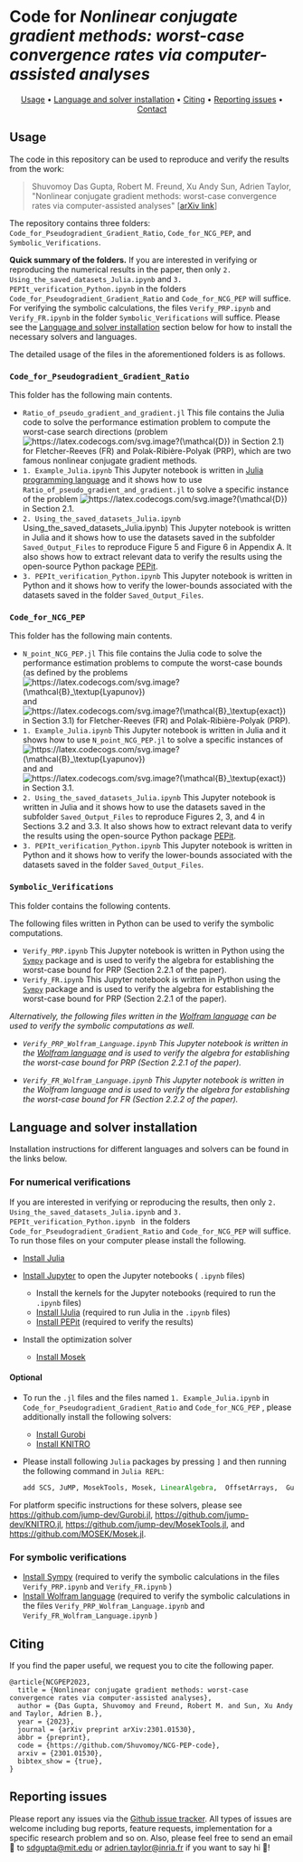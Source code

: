 # Code for *Nonlinear conjugate gradient methods: worst-case convergence rates via computer-assisted analyses*

<p align="center">
  <a href="#Usage">Usage</a> •
   <a href="#Language and solver installation">Language and solver installation</a> •
  <a href="#Citing">Citing</a> •
  <a href="#Reporting issues">Reporting issues</a> •
  <a href="#Contact">Contact</a> 
</p>



## Usage
The code in this repository can be used to reproduce and verify the results from the work:

> Shuvomoy Das Gupta, Robert M. Freund, Xu Andy Sun, Adrien Taylor, "Nonlinear conjugate gradient methods: worst-case convergence rates via computer-assisted analyses" [[arXiv link](https://arxiv.org/pdf/2301.01530.pdf)]

The repository contains three folders:  `Code_for_Pseudogradient_Gradient_Ratio`,  `Code_for_NCG_PEP`, and `Symbolic_Verifications`. 

**Quick summary of the folders.** If you are interested in verifying or reproducing the numerical results in the paper, then only  `2. Using_the_saved_datasets_Julia.ipynb` and `3. PEPIt_verification_Python.ipynb` in the folders   `Code_for_Pseudogradient_Gradient_Ratio` and  `Code_for_NCG_PEP` will suffice. For verifying the symbolic calculations, the files  `Verify_PRP.ipynb` and `Verify_FR.ipynb` in the folder `Symbolic_Verifications` will suffice. Please see the [Language and solver installation](#custom_anchor_name) section below for how to install the necessary solvers and languages. 

The detailed usage of the files in the aforementioned  folders is as follows.

###  `Code_for_Pseudogradient_Gradient_Ratio` 

This folder has the following main contents.

* `Ratio_of_pseudo_gradient_and_gradient.jl` This file contains the Julia code to solve the performance estimation problem to compute the worst-case search directions (problem <img src="https://latex.codecogs.com/svg.image?(\mathcal{D})" title="https://latex.codecogs.com/svg.image?(\mathcal{D})" /> in Section 2.1) for  Fletcher-Reeves (FR) and Polak-Ribière-Polyak (PRP), which are two famous nonlinear conjugate gradient methods. 
* `1. Example_Julia.ipynb` This Jupyter notebook is written in [Julia programming language](https://julialang.org/) and it shows how to use `Ratio_of_pseudo_gradient_and_gradient.jl` to solve a specific instance of the problem <img src="https://latex.codecogs.com/svg.image?(\mathcal{D})" title="https://latex.codecogs.com/svg.image?(\mathcal{D})" /> in Section 2.1.
* `2. Using_the_saved_datasets_Julia.ipynb` Using_the_saved_datasets_Julia.ipynb) This Jupyter notebook is written in Julia and it shows how to use the datasets saved in the subfolder `Saved_Output_Files` to reproduce Figure 5 and Figure 6 in Appendix A. It also shows how to extract relevant data to verify the results using the open-source Python package [PEPit](https://github.com/PerformanceEstimation/PEPit).
* `3. PEPIt_verification_Python.ipynb` This Jupyter notebook is written in Python and it shows how to verify the lower-bounds associated with the datasets saved in the folder `Saved_Output_Files`. 

###  `Code_for_NCG_PEP`

This folder has the following main contents. 

* `N_point_NCG_PEP.jl` This file contains the Julia code to solve the performance estimation problems to compute the worst-case bounds (as defined by the problems <img src="https://latex.codecogs.com/svg.image?(\mathcal{B}_\textup{Lyapunov})" title="https://latex.codecogs.com/svg.image?(\mathcal{B}_\textup{Lyapunov})" /> and <img src="https://latex.codecogs.com/svg.image?(\mathcal{B}_\textup{exact})" title="https://latex.codecogs.com/svg.image?(\mathcal{B}_\textup{exact})" /> in Section 3.1) for  Fletcher-Reeves (FR) and Polak-Ribière-Polyak (PRP).
* `1. Example_Julia.ipynb` This Jupyter notebook is written in Julia and it shows how to use `N_point_NCG_PEP.jl` to solve a specific instances of <img src="https://latex.codecogs.com/svg.image?(\mathcal{B}_\textup{Lyapunov})" title="https://latex.codecogs.com/svg.image?(\mathcal{B}_\textup{Lyapunov})" /> and and <img src="https://latex.codecogs.com/svg.image?(\mathcal{B}_\textup{exact})" title="https://latex.codecogs.com/svg.image?(\mathcal{B}_\textup{exact})" /> in Section 3.1.
* `2. Using_the_saved_datasets_Julia.ipynb`  This Jupyter notebook is written in Julia and it shows how to use the datasets saved in the subfolder `Saved_Output_Files` to reproduce Figures 2, 3, and 4 in Sections 3.2 and 3.3. It also shows how to extract relevant data to verify the results using the open-source Python package [PEPit](https://github.com/PerformanceEstimation/PEPit).
* `3. PEPIt_verification_Python.ipynb` This Jupyter notebook is written in Python and it shows how to verify the lower-bounds associated with the datasets saved in the folder `Saved_Output_Files`. 

### `Symbolic_Verifications`

This folder contains the following contents. 

The following files written in Python can be used to verify the symbolic computations.

* `Verify_PRP.ipynb` This Jupyter notebook is written in Python using the [`Sympy`](https://www.sympy.org/en/index.html)  package and is used to verify the algebra for establishing the  worst-case bound for PRP (Section 2.2.1 of the paper).
* `Verify_FR.ipynb` This Jupyter notebook is written in Python using the [`Sympy`](https://www.sympy.org/en/index.html)  package and is used to verify the algebra for establishing the  worst-case bound for PRP (Section 2.2.1 of the paper).

*Alternatively, the following files written in the [Wolfram language](https://nicoguaro.github.io/posts/wolfram_jupyter/) can be used to verify the symbolic computations as well.* 

* *`Verify_PRP_Wolfram_Language.ipynb` This Jupyter notebook is written in the [Wolfram language](https://nicoguaro.github.io/posts/wolfram_jupyter/)  and is used to verify the algebra for establishing the  worst-case bound for PRP (Section 2.2.1 of the paper).*

* *`Verify_FR_Wolfram_Language.ipynb` This Jupyter notebook is written in the Wolfram language and is used to verify the algebra for establishing the  worst-case bound for FR (Section 2.2.2 of the paper).*

<a name="custom_anchor_name"></a>
## Language and solver installation

Installation instructions for different languages and solvers can be found in the links below. 

### For numerical verifications

If you are interested in verifying or reproducing the results, then only  `2. Using_the_saved_datasets_Julia.ipynb` and `3. PEPIt_verification_Python.ipynb ` in the folders `Code_for_Pseudogradient_Gradient_Ratio` and   `Code_for_NCG_PEP`  will suffice. To run those files on your computer please install the following.

* [Install Julia](https://julialang.org/downloads/) 

* [Install Jupyter](https://jupyter.org/install) to open the Jupyter notebooks ( `.ipynb` files) 
  * Install the kernels for the Jupyter notebooks (required to run the `.ipynb` files)
  * [Install IJulia](https://github.com/JuliaLang/IJulia.jl) (required to run Julia in the `.ipynb` files)
  * [Install PEPit](https://pypi.org/project/PEPit/) (required to verify the results)
  
* Install the optimization solver

  * [Install Mosek](https://www.mosek.com/downloads/) 

#### Optional

* To run the `.jl` files and the files named `1. Example_Julia.ipynb` in   `Code_for_Pseudogradient_Gradient_Ratio` and  `Code_for_NCG_PEP` , please additionally  install the following solvers:

  * [Install Gurobi](https://www.gurobi.com/downloads/)
  * [Install KNITRO](https://www.artelys.com/solvers/knitro/)

* Please install following `Julia` packages by pressing `]` and then running  the following command in `Julia REPL`:

  ```julia
  add SCS, JuMP, MosekTools, Mosek, LinearAlgebra,  OffsetArrays,  Gurobi, Ipopt, JLD2, Distributions, OrderedCollections, BenchmarkTools, DiffOpt, SparseArrays, KNITRO
  ```

For platform specific instructions for these solvers, please see https://github.com/jump-dev/Gurobi.jl, https://github.com/jump-dev/KNITRO.jl, https://github.com/jump-dev/MosekTools.jl, and https://github.com/MOSEK/Mosek.jl. 

### For symbolic verifications

* [Install Sympy](https://docs.sympy.org/latest/install.html#installation) (required to verify the symbolic calculations in the files `Verify_PRP.ipynb`  and `Verify_FR.ipynb` )
* [Install Wolfram language](https://nicoguaro.github.io/posts/wolfram_jupyter/) (required to verify the symbolic calculations in the files `Verify_PRP_Wolfram_Language.ipynb`  and `Verify_FR_Wolfram_Language.ipynb` )

## Citing

If you find the paper useful, we request you to cite the following paper.

```
@article{NCGPEP2023,
  title = {Nonlinear conjugate gradient methods: worst-case convergence rates via computer-assisted analyses},
  author = {Das Gupta, Shuvomoy and Freund, Robert M. and Sun, Xu Andy and Taylor, Adrien B.},
  year = {2023},
  journal = {arXiv preprint arXiv:2301.01530},
  abbr = {preprint},
  code = {https://github.com/Shuvomoy/NCG-PEP-code},
  arxiv = {2301.01530},
  bibtex_show = {true},
}
```

## Reporting issues
Please report any issues via the [Github issue tracker](https://github.com/Shuvomoy/NExOS.jl/issues). All types of issues are welcome including bug reports, feature requests, implementation for a specific research problem and so on. Also, please feel free to send an email :email: to [sdgupta@mit.edu](mailto:sdgupta@mit.edu) or [adrien.taylor@inria.fr](mailto:adrien.taylor@inria.fr) if you want to say hi :rocket:!	



